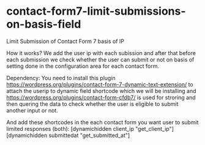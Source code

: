 # contact-form7-limit-submissions-on-basis-field
Limit Submission of Contact Form 7 basis of IP 

How it works?
We add the user ip with each subission and after that before each submission we check whether the user can submit or not on basis of setting done in the configuration area for each contact form.

Dependency:
You need to install this plugin https://wordpress.org/plugins/contact-form-7-dynamic-text-extension/ to attach the userip to dynamic field shortcode which we will be installing and https://wordpress.org/plugins/contact-form-cfdb7/ is used for stroring and then quering the data to check whether the user is eligible to submit another input or not.

And add these shortcodes in the each contact form you want user to submit limited responses (both):
[dynamichidden client_ip "get_client_ip"]
[dynamichidden submittedat "get_submitted_at"]
